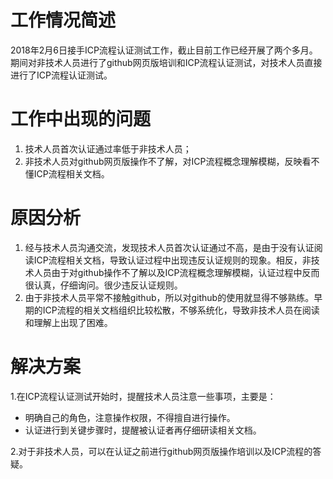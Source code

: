 # 工作情况简述
2018年2月6日接手ICP流程认证测试工作，截止目前工作已经开展了两个多月。期间对非技术人员进行了github网页版培训和ICP流程认证测试，对技术人员直接进行了ICP流程认证测试。
# 工作中出现的问题
1. 技术人员首次认证通过率低于非技术人员；
2. 非技术人员对github网页版操作不了解，对ICP流程概念理解模糊，反映看不懂ICP流程相关文档。
# 原因分析
1. 经与技术人员沟通交流，发现技术人员首次认证通过不高，是由于没有认证阅读ICP流程相关文档，导致认证过程中出现违反认证规则的现象。相反，非技术人员由于对github操作不了解以及ICP流程概念理解模糊，认证过程中反而很认真，仔细询问。很少违反认证规则。
2. 由于非技术人员平常不接触github，所以对github的使用就显得不够熟练。早期的ICP流程的相关文档组织比较松散，不够系统化，导致非技术人员在阅读和理解上出现了困难。
# 解决方案
1.在ICP流程认证测试开始时，提醒技术人员注意一些事项，主要是：
- 明确自己的角色，注意操作权限，不得擅自进行操作。
- 认证进行到关键步骤时，提醒被认证者再仔细研读相关文档。

2.对于非技术人员，可以在认证之前进行github网页版操作培训以及ICP流程的答疑。